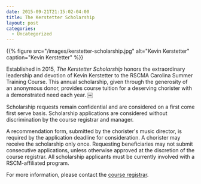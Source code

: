 ```yaml
---
date: 2015-09-21T21:15:02-04:00
title: The Kerstetter Scholarship
layout: post
categories:
  - Uncategorized
---
```


{{% figure src="/images/kerstetter-scholarship.jpg" alt="Kevin Kerstetter" caption="Kevin Kerstetter" %}}

Established in 2015, *The Kerstetter Scholarship* honors the extraordinary
leadership and devotion of Kevin Kerstetter to the RSCMA Carolina Summer
Training Course. This annual scholarship, given through the generosity of an
anonymous donor, provides course tuition for a deserving chorister with a
demonstrated need each year. ￼

Scholarship requests remain confidential and are considered on a first come
first serve basis. Scholarship applications are considered without
discrimination by the course registrar and manager.

A recommendation form, submitted by the chorister's music director, is required
by the application deadline for consideration. A chorister may receive the
scholarship only once. Requesting beneficiaries may not submit consecutive
applications, unless otherwise approved at the discretion of the course
registrar. All scholarship applicants must be currently involved with a
RSCM-affiliated program.

For more information, please contact the [course registrar][1].

[1]: /contact/
